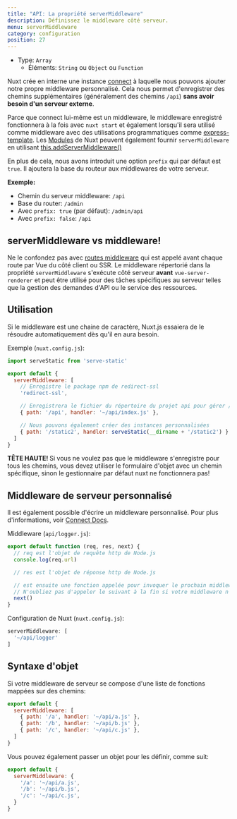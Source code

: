 ```yaml
---
title: "API: La propriété serverMiddleware"
description: Définissez le middleware côté serveur.
menu: serverMiddleware
category: configuration
position: 27
---
```


- Type: `Array`
    - Éléments: `String` ou `Object` ou `Function`

Nuxt crée en interne une instance [connect](https://github.com/senchalabs/connect) à laquelle nous pouvons ajouter notre 
propre middleware personnalisé. Cela nous permet d'enregistrer des chemins supplémentaires (généralement des chemins `/api`) 
**sans avoir besoin d'un serveur externe**.

Parce que connect lui-même est un middleware, le middleware enregistré fonctionnera à la fois avec `nuxt start` et également 
lorsqu'il sera utilisé comme middleware avec des utilisations programmatiques comme [express-template](https://github.com/nuxt-community/express-template).
Les [Modules](/guide/modules) de Nuxt peuvent également fournir `serverMiddleware` en utilisant [this.addServerMiddleware()](/api/internals-module-container#addservermiddleware-middleware-)

En plus de cela, nous avons introduit une option `prefix` qui par défaut est `true`. Il ajoutera la base du routeur 
aux middlewares de votre serveur.

**Exemple:**

* Chemin du serveur middleware: `/api`
* Base du router: `/admin`
* Avec `prefix: true` (par défaut): `/admin/api`
* Avec `prefix: false`: `/api`

## serverMiddleware vs middleware!

Ne le confondez pas avec [routes middleware](/guide/routing#middleware) qui est appelé avant chaque route par Vue du
côté client ou SSR. 
Le middleware répertorié dans la propriété `serverMiddleware` s'exécute côté serveur **avant** `vue-server-renderer` et 
peut être utilisé pour des tâches spécifiques au serveur telles que la gestion des demandes d'API ou le service des ressources.

## Utilisation

Si le middleware est une chaine de caractère, Nuxt.js essaiera de le résoudre automatiquement dès qu'il en aura besoin.

Exemple (`nuxt.config.js`):

```js
import serveStatic from 'serve-static'

export default {
  serverMiddleware: [
    // Enregistre le package npm de redirect-ssl
    'redirect-ssl',

    // Enregistrera le fichier du répertoire du projet api pour gérer /api/*
    { path: '/api', handler: '~/api/index.js' },

    // Nous pouvons également créer des instances personnalisées
    { path: '/static2', handler: serveStatic(__dirname + '/static2') }
  ]
}
```

<p class="Alert Alert--danger">
    <b>TÊTE HAUTE! </b>
    Si vous ne voulez pas que le middleware s'enregistre pour tous les chemins, vous devez utiliser le formulaire d'objet 
    avec un chemin spécifique, sinon le gestionnaire par défaut nuxt ne fonctionnera pas!
</p>

## Middleware de serveur personnalisé

Il est également possible d'écrire un middleware personnalisé. Pour plus d'informations, voir [Connect Docs](https://github.com/senchalabs/connect#appusefn).

Middleware (`api/logger.js`):

```js
export default function (req, res, next) {
  // req est l'objet de requête http de Node.js
  console.log(req.url)

  // res est l'objet de réponse http de Node.js

  // est ensuite une fonction appelée pour invoquer le prochain middleware
  // N'oubliez pas d'appeler le suivant à la fin si votre middleware n'est pas un endpoint!
  next()
}
```

Configuration de Nuxt (`nuxt.config.js`):

```js
serverMiddleware: [
  '~/api/logger'
]
```

## Syntaxe d'objet

Si votre middleware de serveur se compose d'une liste de fonctions mappées sur des chemins:

```js
export default {
  serverMiddleware: [
    { path: '/a', handler: '~/api/a.js' },
    { path: '/b', handler: '~/api/b.js' },
    { path: '/c', handler: '~/api/c.js' },
  ]
}
```

Vous pouvez également passer un objet pour les définir, comme suit:

```js
export default {
  serverMiddleware: {
    '/a': '~/api/a.js',
    '/b': '~/api/b.js',
    '/c': '~/api/c.js',
  }
}
```


